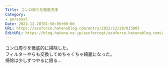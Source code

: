```yaml
---
Title: コンロ周りを徹底洗浄
Category:
- personal
Date: 2022-12-28T01:50:05+09:00
URL: https://asuforce.hatenablog.com/entry/2022/12/28/015005
EditURL: https://blog.hatena.ne.jp/asuforcegt/asuforce.hatenablog.com/atom/entry/4207112889948779815
---
```


コンロ周りを徹底的に掃除した。  
フィルターやらも交換してめちゃくちゃ綺麗になった。  
掃除は少しずつやるに限る...
